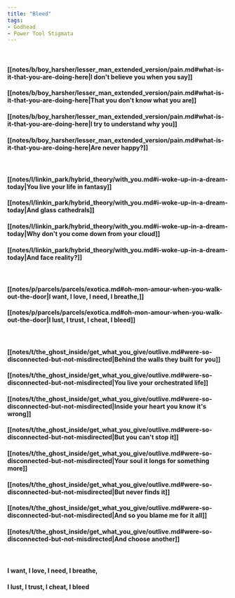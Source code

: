 ```yaml
---
title: "Bleed"
tags:
- Godhead
- Power Tool Stigmata
---
```

&nbsp;
#### [[notes/b/boy_harsher/lesser_man_extended_version/pain.md#what-is-it-that-you-are-doing-here|I don't believe you when you say]]
#### [[notes/b/boy_harsher/lesser_man_extended_version/pain.md#what-is-it-that-you-are-doing-here|That you don't know what you are]]
#### [[notes/b/boy_harsher/lesser_man_extended_version/pain.md#what-is-it-that-you-are-doing-here|I try to understand why you]]
#### [[notes/b/boy_harsher/lesser_man_extended_version/pain.md#what-is-it-that-you-are-doing-here|Are never happy?]]
&nbsp;
#### [[notes/l/linkin_park/hybrid_theory/with_you.md#i-woke-up-in-a-dream-today|You live your life in fantasy]]
#### [[notes/l/linkin_park/hybrid_theory/with_you.md#i-woke-up-in-a-dream-today|And glass cathedrals]]
#### [[notes/l/linkin_park/hybrid_theory/with_you.md#i-woke-up-in-a-dream-today|Why don't you come down from your cloud]]
#### [[notes/l/linkin_park/hybrid_theory/with_you.md#i-woke-up-in-a-dream-today|And face reality?]]
&nbsp;
#### [[notes/p/parcels/parcels/exotica.md#oh-mon-amour-when-you-walk-out-the-door|I want, I love, I need, I breathe,]]
#### [[notes/p/parcels/parcels/exotica.md#oh-mon-amour-when-you-walk-out-the-door|I lust, I trust, I cheat, I bleed]]
&nbsp;
#### [[notes/t/the_ghost_inside/get_what_you_give/outlive.md#were-so-disconnected-but-not-misdirected|Behind the walls they built for you]]
#### [[notes/t/the_ghost_inside/get_what_you_give/outlive.md#were-so-disconnected-but-not-misdirected|You live your orchestrated life]]
#### [[notes/t/the_ghost_inside/get_what_you_give/outlive.md#were-so-disconnected-but-not-misdirected|Inside your heart you know it's wrong]]
#### [[notes/t/the_ghost_inside/get_what_you_give/outlive.md#were-so-disconnected-but-not-misdirected|But you can't stop it]]
#### [[notes/t/the_ghost_inside/get_what_you_give/outlive.md#were-so-disconnected-but-not-misdirected|Your soul it longs for something more]]
#### [[notes/t/the_ghost_inside/get_what_you_give/outlive.md#were-so-disconnected-but-not-misdirected|But never finds it]]
#### [[notes/t/the_ghost_inside/get_what_you_give/outlive.md#were-so-disconnected-but-not-misdirected|And so you blame me for it all]]
#### [[notes/t/the_ghost_inside/get_what_you_give/outlive.md#were-so-disconnected-but-not-misdirected|And choose another]]
&nbsp;
#### I want, I love, I need, I breathe,
#### I lust, I trust, I cheat, I bleed
